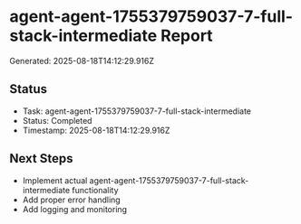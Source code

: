 # agent-agent-1755379759037-7-full-stack-intermediate Report

Generated: 2025-08-18T14:12:29.916Z

## Status
- Task: agent-agent-1755379759037-7-full-stack-intermediate
- Status: Completed
- Timestamp: 2025-08-18T14:12:29.916Z

## Next Steps
- Implement actual agent-agent-1755379759037-7-full-stack-intermediate functionality
- Add proper error handling
- Add logging and monitoring
